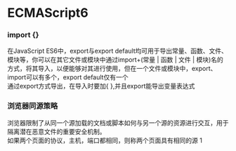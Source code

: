 # ECMAScript6


### import {}
在JavaScript ES6中，export与export default均可用于导出常量、函数、文件、模块等，你可以在其它文件或模块中通过import+(常量 | 函数 | 文件 | 模块)名的方式，将其导入，以便能够对其进行使用，但在一个文件或模块中，export、import可以有多个，export default仅有一个  
通过export方式导出，在导入时要加{ },并且export能导出变量表达式  
  



### 浏览器同源策略  
浏览器限制了从同一个源加载的文档或脚本如何与另一个源的资源进行交互，用于隔离潜在恶意文件的重要安全机制。  
如果两个页面的协议，主机，端口都相同，则称两个页面具有相同的源
1
